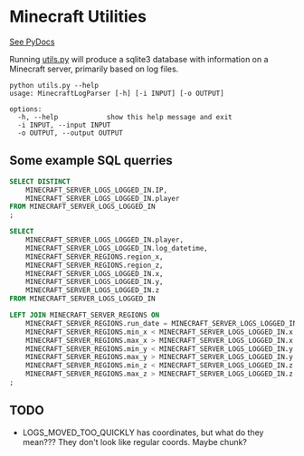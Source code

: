# Minecraft Utilities

[See PyDocs](https://jgwoolley.github.io/Minecraft-Utils/utils.html)

Running [utils.py](utils.py) will produce a sqlite3 database with information on a Minecraft server, primarily based on log files.

``` console
python utils.py --help
usage: MinecraftLogParser [-h] [-i INPUT] [-o OUTPUT]

options:
  -h, --help            show this help message and exit
  -i INPUT, --input INPUT
  -o OUTPUT, --output OUTPUT
```

## Some example SQL querries

```sql
SELECT DISTINCT
	MINECRAFT_SERVER_LOGS_LOGGED_IN.IP,
	MINECRAFT_SERVER_LOGS_LOGGED_IN.player
FROM MINECRAFT_SERVER_LOGS_LOGGED_IN
;
```

```sql
SELECT
	MINECRAFT_SERVER_LOGS_LOGGED_IN.player,
	MINECRAFT_SERVER_LOGS_LOGGED_IN.log_datetime,
	MINECRAFT_SERVER_REGIONS.region_x,
	MINECRAFT_SERVER_REGIONS.region_z,
	MINECRAFT_SERVER_LOGS_LOGGED_IN.x,
	MINECRAFT_SERVER_LOGS_LOGGED_IN.y,
	MINECRAFT_SERVER_LOGS_LOGGED_IN.z
FROM MINECRAFT_SERVER_LOGS_LOGGED_IN

LEFT JOIN MINECRAFT_SERVER_REGIONS ON
	MINECRAFT_SERVER_REGIONS.run_date = MINECRAFT_SERVER_LOGS_LOGGED_IN.run_date AND
	MINECRAFT_SERVER_REGIONS.min_x < MINECRAFT_SERVER_LOGS_LOGGED_IN.x AND
	MINECRAFT_SERVER_REGIONS.max_x > MINECRAFT_SERVER_LOGS_LOGGED_IN.x AND
	MINECRAFT_SERVER_REGIONS.min_y < MINECRAFT_SERVER_LOGS_LOGGED_IN.y AND
	MINECRAFT_SERVER_REGIONS.max_y > MINECRAFT_SERVER_LOGS_LOGGED_IN.y AND
	MINECRAFT_SERVER_REGIONS.min_z < MINECRAFT_SERVER_LOGS_LOGGED_IN.z AND
	MINECRAFT_SERVER_REGIONS.max_z > MINECRAFT_SERVER_LOGS_LOGGED_IN.z
;
```

## TODO

- LOGS_MOVED_TOO_QUICKLY has coordinates, but what do they mean??? They don't look like regular coords. Maybe chunk?
